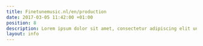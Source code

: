 ```yaml
---
title: Finetunemusic.nl/en/production
date: 2017-03-05 11:42:00 +01:00
position: 8
description: Lorem ipsum dolor sit amet, consectetur adipiscing elit unde omnis.
layout: info
---
```


